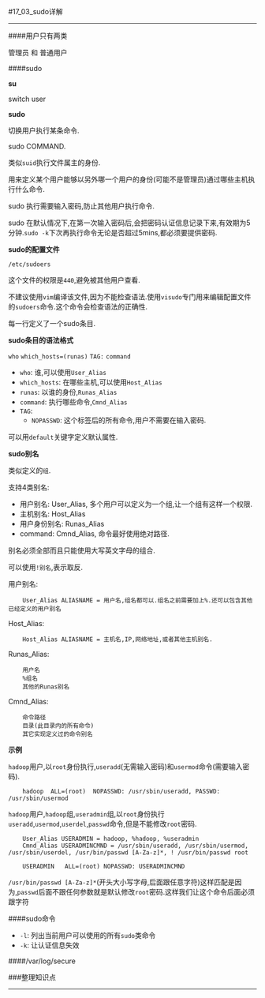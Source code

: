 #17_03_sudo详解

---

####用户只有两类

管理员 和 普通用户

####sudo

**su**

switch user

**sudo**

切换用户执行某条命令.

sudo COMMAND.

类似`suid`执行文件属主的身份.

用来定义某个用户能够以另外哪一个用户的身份(可能不是管理员)通过哪些主机执行什么命令.

sudo 执行需要输入密码,防止其他用户执行命令.

sudo 在默认情况下,在第一次输入密码后,会把密码认证信息记录下来,有效期为5分钟.`sudo -k`下次再执行命令无论是否超过5mins,都必须要提供密码.

**sudo的配置文件**

`/etc/sudoers`

这个文件的权限是`440`,避免被其他用户查看.

不建议使用`vim`编译该文件,因为不能检查语法.使用`visudo`专门用来编辑配置文件的`sudoers`命令.这个命令会检查语法的正确性.

每一行定义了一个sudo条目.

**sudo条目的语法格式**

`who`	`which_hosts=(runas)` 	`TAG:` `command`

* `who`: 谁,可以使用`User_Alias`
* `which_hosts`: 在哪些主机,可以使用`Host_Alias`
* `runas`: 以谁的身份,`Runas_Alias`
* `command`: 执行哪些命令,`Cmnd_Alias`
* `TAG`:
	* `NOPASSWD`: 这个标签后的所有命令,用户不需要在输入密码.

可以用`default`关键字定义默认属性.

**sudo别名**

类似定义的`组`.

支持4类别名:

* 用户别名: User_Alias, 多个用户可以定义为一个组,让一个组有这样一个权限.
* 主机别名: Host_Alias
* 用户身份别名: Runas_Alias
* command: Cmnd_Alias, 命令最好使用绝对路径.

别名必须全部而且只能使用大写英文字母的组合.

可以使用`!别名`,表示取反.

用户别名:
 
		User_Alias ALIASNAME = 用户名,组名都可以.组名之前需要加上%.还可以包含其他已经定义的用户别名
		
Host_Alias:

		Host_Alias ALIASNAME = 主机名,IP,网络地址,或者其他主机别名.
		
Runas_Alias:

		用户名
		%组名
		其他的Runas别名
		
Cmnd_Alias:

		命令路径
		目录(此目录内的所有命令)
		其它实现定义过的命令别名				
		
**示例**

`hadoop`用户,以`root`身份执行,`useradd`(无需输入密码)和`usermod`命令(需要输入密码).

		hadoop	ALL=(root)	NOPASSWD: /usr/sbin/useradd, PASSWD: /usr/sbin/usermod	
		
`hadoop`用户,`hadoop`组,`useradmin`组,以`root`身份执行`useradd`,`usermod`,`userdel`,`passwd`命令,但是不能修改`root`密码.		
		
		User_Alias USERADMIN = hadoop, %hadoop, %useradmin
		Cmnd_Alias USERADMINCMND = /usr/sbin/useradd, /usr/sbin/usermod, /usr/sbin/userdel, /usr/bin/passwd [A-Za-z]*, ! /usr/bin/passwd root
		
		USERADMIN	ALL=(root) NOPASSWD: USERADMINCMND
		
`/usr/bin/passwd [A-Za-z]*`(开头大小写字母,后面跟任意字符)这样匹配是因为,`passwd`后面不跟任何参数就是默认修改`root`密码.这样我们让这个命令后面必须跟字符
		
####sudo命令

* `-l`: 列出当前用户可以使用的所有`sudo`类命令
* `-k`: 让认证信息失效
			
####/var/log/secure

		
			
###整理知识点

---